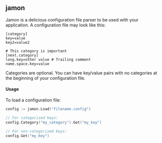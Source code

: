 ## jamon

Jamon is a delicious configuration file parser to be used with your application. A configuration file may look like this:

```
[category]
key=value
key2=value2

# This category is important
[next.category]
long.key=other value # Trailing comment
name.space.key=value
```

Categories are optional. You can have key/value pairs with no categories at the beginning of your configuration file.

#### Usage

To load a configuration file:

```go
config := jamon.Load("filename.config")

// For categorized keys:
config.Category("my_category").Get("my_key")

// For non-categorized keys:
config.Get("my_key")
```
